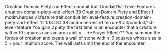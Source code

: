 <ability>
  <name>Creation Domain Piety and Effect</name>
  <metadata>
    <class>conduit</class>
    <feature_type>trait</feature_type>
    <file_dpath>Conduit/1st-Level Features</file_dpath>
    <item_id>creation-domain-piety-and-effect</item_id>
    <item_index>38</item_index>
    <item_name>Creation Domain Piety and Effect</item_name>
    <level>1</level>
    <scc>mcdm.heroes.v1:feature.trait.conduit.1st-level-feature:creation-domain-piety-and-effect</scc>
    <scdc>1.1.1:13.1.8.1:38</scdc>
    <source>mcdm.heroes.v1</source>
    <type>feature/trait/conduit/1st-level-feature</type>
  </metadata>
  <effects>
    <effect type="mundane" name="Piety">You gain 2 piety the first time in an encounter that a creature within 10 squares uses an area ability.
- **Prayer Effect:** You summon the forces of creation and create a wall of stone within 10 squares whose size is 5 + your Intuition score. The wall lasts until the end of the encounter.</effect>
  </effects>
</ability>
